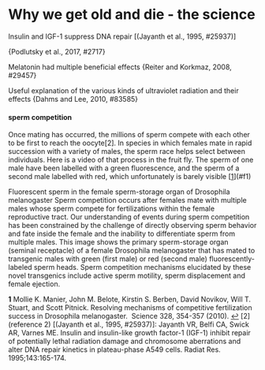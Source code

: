 # Why we get old and die - the science

Insulin and IGF-1 suppress DNA repair [(Jayanth et al., 1995, #25937)] 

{Podlutsky et al., 2017, #2717}

Melatonin had multiple beneficial effects {Reiter and Korkmaz, 2008, #29457}

Useful explanation of the various kinds of ultraviolet radiation and their effects {Dahms and Lee, 2010, #83585}
#### sperm competition
Once mating has occurred, the millions of sperm compete with each other to be first to reach the oocyte[2]. In species in which females mate in rapid succession with a variety of males, the sperm race helps select between individuals. Here is a video of that process in the fruit fly. The sperm of one male have been labelled with a green fluorescence, and the sperm of a second male labelled with red, which unfortunately is barely visible <a id="a1">[[1]](#f1)</a>


Fluorescent sperm in the female sperm-storage organ of Drosophila melanogaster
Sperm competition occurs after females mate with multiple males whose sperm compete for fertilizations within the female reproductive tract. Our understanding of events during sperm competition has been constrained by the challenge of directly observing sperm behavior and fate inside the female and the inability to differentiate sperm from multiple males. This image shows the primary sperm-storage organ (seminal receptacle) of a female Drosophila melanogaster that has mated to transgenic males with green (first male) or red (second male) fluorescently-labeled sperm heads. Sperm competition mechanisms elucidated by these novel transgenics include active sperm motility, sperm displacement and female ejection.

[1]: http://henry.olders.ca
<b id="f1">1</b> Mollie K. Manier, John M. Belote, Kirstin S. Berben, David Novikov, Will T. Stuart, and Scott Pitnick. Resolving mechanisms of competitive fertilization success in Drosophila melanogaster.  Science 328, 354-357 (2010). [↩](#a1)
[2](reference 2)
[(Jayanth et al., 1995, #25937)]: Jayanth VR, Belfi CA, Swick AR, Varnes ME. Insulin and insulin-like growth factor-1 (IGF-1) inhibit repair of potentially lethal radiation damage and chromosome aberrations and alter DNA repair kinetics in plateau-phase A549 cells. Radiat Res. 1995;143:165-174.
